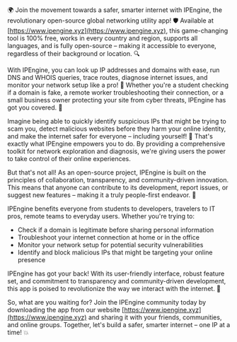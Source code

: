 🌍 Join the movement towards a safer, smarter internet with IPEngine, the revolutionary open-source global networking utility app! 🛡️ Available at [https://www.ipengine.xyz](https://www.ipengine.xyz), this game-changing tool is 100% free, works in every country and region, supports all languages, and is fully open-source – making it accessible to everyone, regardless of their background or location. 🔍

With IPEngine, you can look up IP addresses and domains with ease, run DNS and WHOIS queries, trace routes, diagnose internet issues, and monitor your network setup like a pro! 📡 Whether you're a student checking if a domain is fake, a remote worker troubleshooting their connection, or a small business owner protecting your site from cyber threats, IPEngine has got you covered. 🚀

Imagine being able to quickly identify suspicious IPs that might be trying to scam you, detect malicious websites before they harm your online identity, and make the internet safer for everyone – including yourself! 💪 That's exactly what IPEngine empowers you to do. By providing a comprehensive toolkit for network exploration and diagnosis, we're giving users the power to take control of their online experiences.

But that's not all! As an open-source project, IPEngine is built on the principles of collaboration, transparency, and community-driven innovation. This means that anyone can contribute to its development, report issues, or suggest new features – making it a truly people-first endeavor. 🌈

IPEngine benefits everyone from students to developers, travelers to IT pros, remote teams to everyday users. Whether you're trying to:

* Check if a domain is legitimate before sharing personal information
* Troubleshoot your internet connection at home or in the office
* Monitor your network setup for potential security vulnerabilities
* Identify and block malicious IPs that might be targeting your online presence

IPEngine has got your back! With its user-friendly interface, robust feature set, and commitment to transparency and community-driven development, this app is poised to revolutionize the way we interact with the internet. 🌟

So, what are you waiting for? Join the IPEngine community today by downloading the app from our website [https://www.ipengine.xyz](https://www.ipengine.xyz) and sharing it with your friends, communities, and online groups. Together, let's build a safer, smarter internet – one IP at a time! 💥